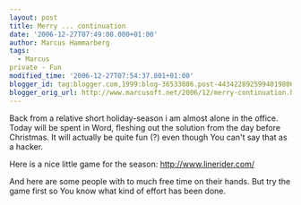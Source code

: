 ```yaml
---
layout: post
title: Merry ... continuation
date: '2006-12-27T07:49:00.000+01:00'
author: Marcus Hammarberg
tags:
  - Marcus
private - Fun
modified_time: '2006-12-27T07:54:37.801+01:00'
blogger_id: tag:blogger.com,1999:blog-36533086.post-4434228925994019806
blogger_orig_url: http://www.marcusoft.net/2006/12/merry-continuation.html
---
```


Back from a
relative short holiday-season i am almost alone in the office. Today
will be spent in Word, fleshing out the solution from the day before
Christmas. It will actually be quite fun (?) even though You can't say
that as a hacker.

Here is a nice little game for the season: <http://www.linerider.com/>

And here are some people with to much free time on their hands. But try
the game first so You know what kind of effort has been done.




